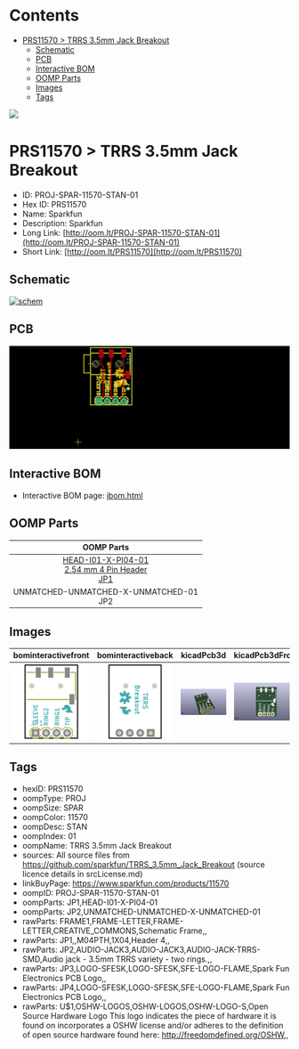 



Contents
========

* [PRS11570 > TRRS 3.5mm Jack Breakout](#prs11570--trrs-35mm-jack-breakout)
	* [Schematic](#schematic)
	* [PCB](#pcb)
	* [Interactive BOM](#interactive-bom)
	* [OOMP Parts](#oomp-parts)
	* [Images](#images)
	* [Tags](#tags)
  
![][im]
# PRS11570 > TRRS 3.5mm Jack Breakout

- ID: PROJ-SPAR-11570-STAN-01
- Hex ID: PRS11570
- Name: Sparkfun
- Description: Sparkfun
- Long Link: [http://oom.lt/PROJ-SPAR-11570-STAN-01](http://oom.lt/PROJ-SPAR-11570-STAN-01)
- Short Link: [http://oom.lt/PRS11570](http://oom.lt/PRS11570)

## Schematic
  
[![schem](eagleSchemImage.png)](eagleSchemImage.png)
## PCB
  
[![pcb](eagleImage.png)](eagleImage.png)
## Interactive BOM

- Interactive BOM page: [ibom.html](https://htmlpreview.github.io/?https://github.com/oomlout/oomlout_OOMP_projects/blob/main/PROJ-SPAR-11570-STAN-01/kicad/bom/ibom.html)

## OOMP Parts
  

|OOMP Parts|
| :---: |
|[HEAD-I01-X-PI04-01<br> 2.54 mm 4 Pin Header<br> JP1](https://github.com/oomlout/oomlout_OOMP_parts/tree/main/HEAD-I01-X-PI04-01/)|
|UNMATCHED-UNMATCHED-X-UNMATCHED-01<BR>JP2|

## Images
  
  

|bominteractivefront|bominteractiveback|kicadPcb3d|kicadPcb3dFront|kicadPcb3dBack|eagleImage|eagleSchemImage|
| :---: | :---: | :---: | :---: | :---: | :---: | :---: |
|[![bominteractivefront](bomFront_140.png)](bomFront.png)|[![bominteractiveback](bomBack_140.png)](bomBack.png)|[![kicadPcb3d](kicadPcb3d_140.png)](kicadPcb3d.png)|[![kicadPcb3dFront](kicadPcb3dFront_140.png)](kicadPcb3dFront.png)|[![kicadPcb3dBack](kicadPcb3dBack_140.png)](kicadPcb3dBack.png)|[![eagleImage](eagleImage_140.png)](eagleImage.png)|[![eagleSchemImage](eagleSchemImage_140.png)](eagleSchemImage.png)|

## Tags

- hexID: PRS11570
- oompType: PROJ
- oompSize: SPAR
- oompColor: 11570
- oompDesc: STAN
- oompIndex: 01
- oompName: TRRS 3.5mm Jack Breakout
- sources: All source files from https://github.com/sparkfun/TRRS_3.5mm_Jack_Breakout (source licence details in srcLicense.md)
- linkBuyPage: https://www.sparkfun.com/products/11570
- oompID: PROJ-SPAR-11570-STAN-01
- oompParts: JP1,HEAD-I01-X-PI04-01
- oompParts: JP2,UNMATCHED-UNMATCHED-X-UNMATCHED-01
- rawParts: FRAME1,FRAME-LETTER,FRAME-LETTER,CREATIVE_COMMONS,Schematic Frame,,
- rawParts: JP1,,M04PTH,1X04,Header 4,,
- rawParts: JP2,AUDIO-JACK3,AUDIO-JACK3,AUDIO-JACK-TRRS-SMD,Audio jack - 3.5mm TRRS variety - two rings.,,
- rawParts: JP3,LOGO-SFESK,LOGO-SFESK,SFE-LOGO-FLAME,Spark Fun Electronics PCB Logo,,
- rawParts: JP4,LOGO-SFESK,LOGO-SFESK,SFE-LOGO-FLAME,Spark Fun Electronics PCB Logo,,
- rawParts: U$1,OSHW-LOGOS,OSHW-LOGOS,OSHW-LOGO-S,Open Source Hardware Logo This logo indicates the piece of hardware it is found on incorporates a OSHW license and/or adheres to the definition of open source hardware found here: http://freedomdefined.org/OSHW,,



[im]: kicadPcb3d_450.png
